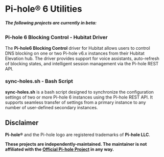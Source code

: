 # Pi-hole® 6 Utilities

#### *The following projects are currently in beta:*

##

### Pi-hole 6 Blocking Control - Hubitat Driver

The **Pi-hole6 Blocking Control** driver for Hubitat allows users to control DNS blocking on one or two Pi-hole v6.x instances from their Hubitat Elevation hub. The driver provides support for voice assistants, auto-refresh of blocking states, and intelligent session management via the Pi-hole REST API. 

### sync-holes.sh - Bash Script

**sync-holes.sh** is a bash script designed to synchronize the configuration settings of two or more Pi-hole 6 instances using the Pi-hole REST API. It supports seamless transfer of settings from a primary instance to any number of user-defined secondary instances.

## Disclaimer

**Pi-hole®**  and the Pi-hole logo are registered trademarks of **Pi-hole LLC**.

**These projects are independently-maintained. The maintainer is not affiliated with the [Official Pi-hole Project](https://github.com/pi-hole) in any way.**

